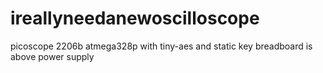 # ireallyneedanewoscilloscope

picoscope 2206b
atmega328p with tiny-aes and static key
breadboard is above power supply
